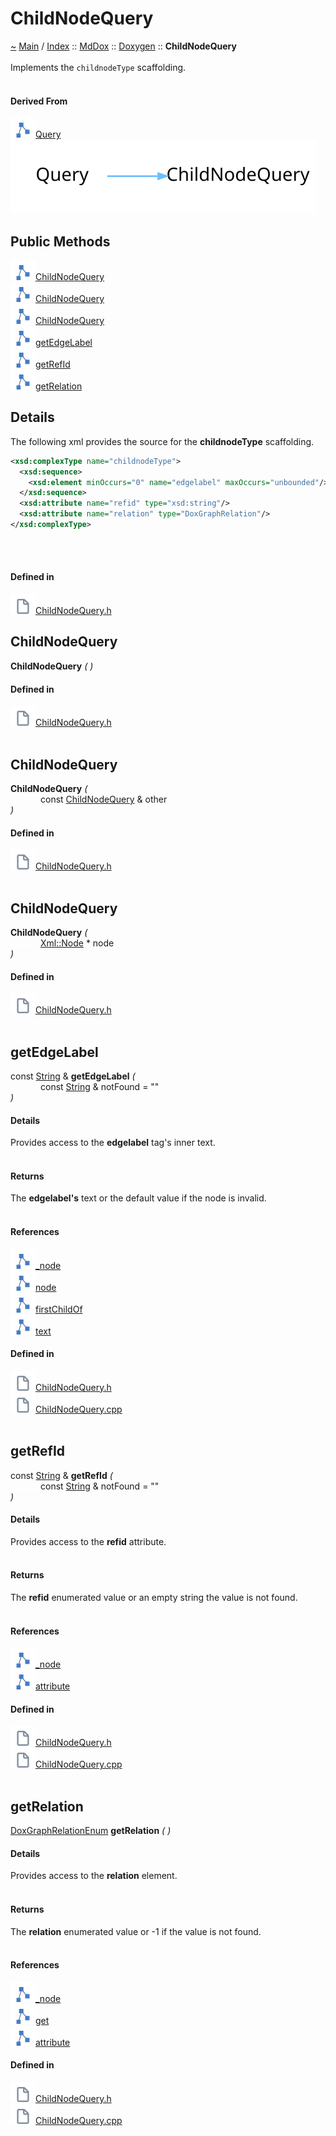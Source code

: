 <a id="childnodequery"></a>
<h1>ChildNodeQuery</h1>
<a id="classMdDox_1_1Doxygen_1_1ChildNodeQuery"></a>
<a href="https://github.com/CharlesCarley/MdDox">~</a>
<a href="indexpage.md#main">Main</a>
<span class="inline-text">/</span>
<a href="index.md#index">Index</a>
<span class="inline-text">::</span>
<a href="namespaceMdDox.md#mddox">MdDox</a>
<span class="inline-text">::</span>
<a href="namespaceMdDox_1_1Doxygen.md#doxygen">Doxygen</a>
<span class="inline-text">::</span>
<span class="bold-text"><b>ChildNodeQuery</b></span>
<br/>
<br/>
<span class="inline-text">Implements the </span>
<code class="typewriter">childnodeType</code>
<span class="inline-text"> scaffolding. </span>
<br/>
<br/>
<a id="derived-from"></a>
<h4>Derived From</h4>
<span class="icon-list-item"><a href="classMdDox_1_1Doxygen_1_1Query.md#query" class="icon-list-item"><img src="../images/class.svg" class="icon-list-item"/><span class="icon-list-item">Query</span>
</a>
</span>
<br/>
<img src="../images/dot/internal-diagram-10.dot.svg"/><br/>
<a id="public-methods"></a>
<h2>Public Methods</h2>
<span class="icon-list-item"><a href="#childnodequery" class="icon-list-item"><img src="../images/class.svg" class="icon-list-item"/><span class="icon-list-item">ChildNodeQuery</span>
</a>
</span>
<br/>
<span class="icon-list-item"><a href="#childnodequery" class="icon-list-item"><img src="../images/class.svg" class="icon-list-item"/><span class="icon-list-item">ChildNodeQuery</span>
</a>
</span>
<br/>
<span class="icon-list-item"><a href="#childnodequery" class="icon-list-item"><img src="../images/class.svg" class="icon-list-item"/><span class="icon-list-item">ChildNodeQuery</span>
</a>
</span>
<br/>
<span class="icon-list-item"><a href="#getedgelabel" class="icon-list-item"><img src="../images/class.svg" class="icon-list-item"/><span class="icon-list-item">getEdgeLabel</span>
</a>
</span>
<br/>
<span class="icon-list-item"><a href="#getrefid" class="icon-list-item"><img src="../images/class.svg" class="icon-list-item"/><span class="icon-list-item">getRefId</span>
</a>
</span>
<br/>
<span class="icon-list-item"><a href="#getrelation" class="icon-list-item"><img src="../images/class.svg" class="icon-list-item"/><span class="icon-list-item">getRelation</span>
</a>
</span>
<br/>
<a id="details"></a>
<h2>Details</h2>
<span class="inline-text">The following xml provides the source for the </span>
<span class="bold-text"><b>childnodeType</b></span>
<span class="inline-text"> scaffolding.</span>

```xml
<xsd:complexType name="childnodeType">
  <xsd:sequence>
    <xsd:element minOccurs="0" name="edgelabel" maxOccurs="unbounded"/>
  </xsd:sequence>
  <xsd:attribute name="refid" type="xsd:string"/>
  <xsd:attribute name="relation" type="DoxGraphRelation"/>
</xsd:complexType>
```
<br/>
<br/>
<a id="defined-in"></a>
<h4>Defined in</h4>
<span class="icon-list-item"><a href="https://github.com/CharlesCarley/MdDox/blob/master//Tools/Doxygen/ChildNodeQuery.h#L47" class="icon-list-item"><img src="../images/file.svg" class="icon-list-item"/><span class="icon-list-item">ChildNodeQuery.h</span>
</a>
</span>
<br/>
<a id="childnodequery"></a>
<h2>ChildNodeQuery</h2>
<span class="bold-text"><b>ChildNodeQuery</b></span>
<span class="italic-text"><i>(</i></span>
<span class="italic-text"><i>)</i></span>
<a id="defined-in"></a>
<h4>Defined in</h4>
<span class="icon-list-item"><a href="https://github.com/CharlesCarley/MdDox/blob/master//Tools/Doxygen/ChildNodeQuery.h#L49" class="icon-list-item"><img src="../images/file.svg" class="icon-list-item"/><span class="icon-list-item">ChildNodeQuery.h</span>
</a>
</span>
<br/>
<br/>
<a id="childnodequery"></a>
<h2>ChildNodeQuery</h2>
<span class="bold-text"><b>ChildNodeQuery</b></span>
<span class="italic-text"><i>(</i></span>
<div class="paragraph">
<span class="paragraph"><img src="../images/horSpace24px.svg"/><span class="inline-text">const </span>
<a href="classMdDox_1_1Doxygen_1_1ChildNodeQuery.md#childnodequery">ChildNodeQuery</a>
<span class="inline-text"> &amp;</span>
<span class="inline-text">other</span>
</span>
</div>
<span class="italic-text"><i>)</i></span>
<a id="defined-in"></a>
<h4>Defined in</h4>
<span class="icon-list-item"><a href="https://github.com/CharlesCarley/MdDox/blob/master//Tools/Doxygen/ChildNodeQuery.h#L50" class="icon-list-item"><img src="../images/file.svg" class="icon-list-item"/><span class="icon-list-item">ChildNodeQuery.h</span>
</a>
</span>
<br/>
<br/>
<a id="childnodequery"></a>
<h2>ChildNodeQuery</h2>
<span class="bold-text"><b>ChildNodeQuery</b></span>
<span class="italic-text"><i>(</i></span>
<div class="paragraph">
<span class="paragraph"><img src="../images/horSpace24px.svg"/><a href="classMdDox_1_1Xml_1_1Node.md#xmlnode">Xml::Node</a>
<span class="inline-text"> *</span>
<span class="inline-text">node</span>
</span>
</div>
<span class="italic-text"><i>)</i></span>
<a id="defined-in"></a>
<h4>Defined in</h4>
<span class="icon-list-item"><a href="https://github.com/CharlesCarley/MdDox/blob/master//Tools/Doxygen/ChildNodeQuery.h#L52" class="icon-list-item"><img src="../images/file.svg" class="icon-list-item"/><span class="icon-list-item">ChildNodeQuery.h</span>
</a>
</span>
<br/>
<br/>
<a id="getedgelabel"></a>
<h2>getEdgeLabel</h2>
<span class="inline-text">const </span>
<a href="namespaceMdDox.md#string">String</a>
<span class="inline-text"> &amp;</span>
<span class="bold-text"><b>getEdgeLabel</b></span>
<span class="italic-text"><i>(</i></span>
<div class="paragraph">
<span class="paragraph"><img src="../images/horSpace24px.svg"/><span class="inline-text">const </span>
<a href="namespaceMdDox.md#string">String</a>
<span class="inline-text"> &amp;</span>
<span class="inline-text">notFound</span>
<span class="inline-text"> = </span>
<span class="inline-text">&quot;&quot;</span>
</span>
</div>
<span class="italic-text"><i>)</i></span>
<a id="details"></a>
<h4>Details</h4>
<span class="inline-text">Provides access to the </span>
<span class="bold-text"><b>edgelabel</b></span>
<span class="inline-text"> tag&apos;s inner text. </span>
<br/>
<br/>
<a id="returns"></a>
<h4>Returns</h4>
<span class="inline-text">The </span>
<span class="bold-text"><b>edgelabel&apos;s</b></span>
<span class="inline-text"> text or the default value if the node is invalid. </span>
<br/>
<br/>
<a id="references"></a>
<h4>References</h4>
<span class="icon-list-item"><a href="classMdDox_1_1Doxygen_1_1Query.md#_node" class="icon-list-item"><img src="../images/class.svg" class="icon-list-item"/><span class="icon-list-item">_node</span>
</a>
</span>
<br/>
<span class="icon-list-item"><a href="classMdDox_1_1Doxygen_1_1Query.md#node" class="icon-list-item"><img src="../images/class.svg" class="icon-list-item"/><span class="icon-list-item">node</span>
</a>
</span>
<br/>
<span class="icon-list-item"><a href="classMdDox_1_1Xml_1_1Node.md#firstchildof" class="icon-list-item"><img src="../images/class.svg" class="icon-list-item"/><span class="icon-list-item">firstChildOf</span>
</a>
</span>
<br/>
<span class="icon-list-item"><a href="classMdDox_1_1Xml_1_1Node.md#text" class="icon-list-item"><img src="../images/class.svg" class="icon-list-item"/><span class="icon-list-item">text</span>
</a>
</span>
<br/>
<a id="defined-in"></a>
<h4>Defined in</h4>
<span class="icon-list-item"><a href="https://github.com/CharlesCarley/MdDox/blob/master//Tools/Doxygen/ChildNodeQuery.h#L76" class="icon-list-item"><img src="../images/file.svg" class="icon-list-item"/><span class="icon-list-item">ChildNodeQuery.h</span>
</a>
</span>
<br/>
<span class="icon-list-item"><a href="https://github.com/CharlesCarley/MdDox/blob/master//Tools/Doxygen/ChildNodeQuery.cpp#L42" class="icon-list-item"><img src="../images/file.svg" class="icon-list-item"/><span class="icon-list-item">ChildNodeQuery.cpp</span>
</a>
</span>
<br/>
<br/>
<a id="getrefid"></a>
<h2>getRefId</h2>
<span class="inline-text">const </span>
<a href="namespaceMdDox.md#string">String</a>
<span class="inline-text"> &amp;</span>
<span class="bold-text"><b>getRefId</b></span>
<span class="italic-text"><i>(</i></span>
<div class="paragraph">
<span class="paragraph"><img src="../images/horSpace24px.svg"/><span class="inline-text">const </span>
<a href="namespaceMdDox.md#string">String</a>
<span class="inline-text"> &amp;</span>
<span class="inline-text">notFound</span>
<span class="inline-text"> = </span>
<span class="inline-text">&quot;&quot;</span>
</span>
</div>
<span class="italic-text"><i>)</i></span>
<a id="details"></a>
<h4>Details</h4>
<span class="inline-text">Provides access to the </span>
<span class="bold-text"><b>refid</b></span>
<span class="inline-text"> attribute. </span>
<br/>
<br/>
<a id="returns"></a>
<h4>Returns</h4>
<span class="inline-text">The </span>
<span class="bold-text"><b>refid</b></span>
<span class="inline-text"> enumerated value or an empty string the value is not found. </span>
<br/>
<br/>
<a id="references"></a>
<h4>References</h4>
<span class="icon-list-item"><a href="classMdDox_1_1Doxygen_1_1Query.md#_node" class="icon-list-item"><img src="../images/class.svg" class="icon-list-item"/><span class="icon-list-item">_node</span>
</a>
</span>
<br/>
<span class="icon-list-item"><a href="classMdDox_1_1Xml_1_1Node.md#attribute" class="icon-list-item"><img src="../images/class.svg" class="icon-list-item"/><span class="icon-list-item">attribute</span>
</a>
</span>
<br/>
<a id="defined-in"></a>
<h4>Defined in</h4>
<span class="icon-list-item"><a href="https://github.com/CharlesCarley/MdDox/blob/master//Tools/Doxygen/ChildNodeQuery.h#L69" class="icon-list-item"><img src="../images/file.svg" class="icon-list-item"/><span class="icon-list-item">ChildNodeQuery.h</span>
</a>
</span>
<br/>
<span class="icon-list-item"><a href="https://github.com/CharlesCarley/MdDox/blob/master//Tools/Doxygen/ChildNodeQuery.cpp#L28" class="icon-list-item"><img src="../images/file.svg" class="icon-list-item"/><span class="icon-list-item">ChildNodeQuery.cpp</span>
</a>
</span>
<br/>
<br/>
<a id="getrelation"></a>
<h2>getRelation</h2>
<a href="namespaceMdDox_1_1Doxygen.md#doxgraphrelationenum">DoxGraphRelationEnum</a>
<span class="bold-text"><b>getRelation</b></span>
<span class="italic-text"><i>(</i></span>
<span class="italic-text"><i>)</i></span>
<a id="details"></a>
<h4>Details</h4>
<span class="inline-text">Provides access to the </span>
<span class="bold-text"><b>relation</b></span>
<span class="inline-text"> element. </span>
<br/>
<br/>
<a id="returns"></a>
<h4>Returns</h4>
<span class="inline-text">The </span>
<span class="bold-text"><b>relation</b></span>
<span class="inline-text"> enumerated value or -1 if the value is not found. </span>
<br/>
<br/>
<a id="references"></a>
<h4>References</h4>
<span class="icon-list-item"><a href="classMdDox_1_1Doxygen_1_1Query.md#_node" class="icon-list-item"><img src="../images/class.svg" class="icon-list-item"/><span class="icon-list-item">_node</span>
</a>
</span>
<br/>
<span class="icon-list-item"><a href="classMdDox_1_1Doxygen_1_1DoxGraphRelation.md#get" class="icon-list-item"><img src="../images/class.svg" class="icon-list-item"/><span class="icon-list-item">get</span>
</a>
</span>
<br/>
<span class="icon-list-item"><a href="classMdDox_1_1Xml_1_1Node.md#attribute" class="icon-list-item"><img src="../images/class.svg" class="icon-list-item"/><span class="icon-list-item">attribute</span>
</a>
</span>
<br/>
<a id="defined-in"></a>
<h4>Defined in</h4>
<span class="icon-list-item"><a href="https://github.com/CharlesCarley/MdDox/blob/master//Tools/Doxygen/ChildNodeQuery.h#L61" class="icon-list-item"><img src="../images/file.svg" class="icon-list-item"/><span class="icon-list-item">ChildNodeQuery.h</span>
</a>
</span>
<br/>
<span class="icon-list-item"><a href="https://github.com/CharlesCarley/MdDox/blob/master//Tools/Doxygen/ChildNodeQuery.cpp#L35" class="icon-list-item"><img src="../images/file.svg" class="icon-list-item"/><span class="icon-list-item">ChildNodeQuery.cpp</span>
</a>
</span>
<br/>
<br/>
</div>
</div>
</body>
</html>
